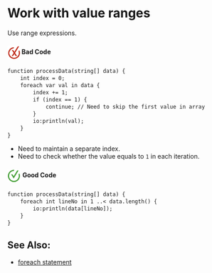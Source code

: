 # Work with value ranges

Use range expressions.

<h4><img align="center" height="30" src="../img/BadCode.png"> Bad Code</h4>

```bal
function processData(string[] data) {
    int index = 0;
    foreach var val in data {
        index += 1;
        if (index == 1) {
            continue; // Need to skip the first value in array
        }
        io:println(val);
    }
}
```

- Need to maintain a separate index.
- Need to check whether the value equals to `1` in each iteration.

<h4><img align="center" height="30" src="../img/GoodCode.png"> Good Code</h4>

```bal
function processData(string[] data) {
    foreach int lineNo in 1 ..< data.length() {
        io:println(data[lineNo]);
    }
}
```

## See Also:

- [foreach statement](https://ballerina.io/learn/language-basics/#foreach-statement)